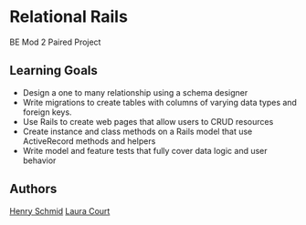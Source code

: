 # Relational Rails

BE Mod 2 Paired Project

## Learning Goals

* Design a one to many relationship using a schema designer
* Write migrations to create tables with columns of varying data types and foreign keys.
* Use Rails to create web pages that allow users to CRUD resources
* Create instance and class methods on a Rails model that use ActiveRecord methods and helpers
* Write model and feature tests that fully cover data logic and user behavior

## Authors
[Henry Schmid](https://github.com/hschmid516)
[Laura Court](https://github.com/Lmcourt)
